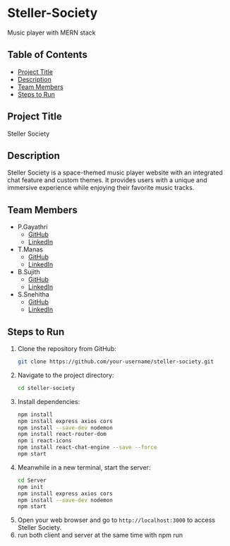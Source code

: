 # Steller-Society
Music player with MERN stack

## Table of Contents
- [Project Title](#project-title)
- [Description](#description)
- [Team Members](#team-members)
- [Steps to Run](#steps-to-run)

## Project Title
Steller Society

## Description
Steller Society is a space-themed music player website with an integrated chat feature and custom themes. It provides users with a unique and immersive experience while enjoying their favorite music tracks.

## Team Members
- P.Gayathri
  - [GitHub](https://github.com/GayathriPCh)
  - [LinkedIn](https://www.linkedin.com/in/gayathri-pch/)
- T.Manas
  - [GitHub](https://github.com/tmanas06)
  - [LinkedIn](https://www.linkedin.com/in/t-manas-chakravarty-91958224b/)
- B.Sujith
  - [GitHub](https://github.com/SujithBojjawar)
  - [LinkedIn](https://www.linkedin.com/in/sujith-bojjawar-26b820256/)
- S.Snehitha
  - [GitHub](https://github.com/SIRIPURAPUSNEHITHA)
  - [LinkedIn](https://www.linkedin.com/in/s-snehitha-6a9a42288/)


## Steps to Run
1. Clone the repository from GitHub:
    ```bash
    git clone https://github.com/your-username/steller-society.git
    ```
2. Navigate to the project directory:
    ```bash
    cd steller-society
    ```
3. Install dependencies:
    ```bash
    npm install  
    npm install express axios cors
    npm install --save-dev nodemon
    npm install react-router-dom
    npm i react-icons 
    npm install react-chat-engine --save --force
    npm start 
    ```
4. Meanwhile in a new terminal, start the server:
    ```bash
   cd Server 
   npm init
   npm install express axios cors
   npm install --save-dev nodemon
   npm start
    ```
5. Open your web browser and go to `http://localhost:3000` to access Steller Society.
6. run both client and server at the same time with npm run

